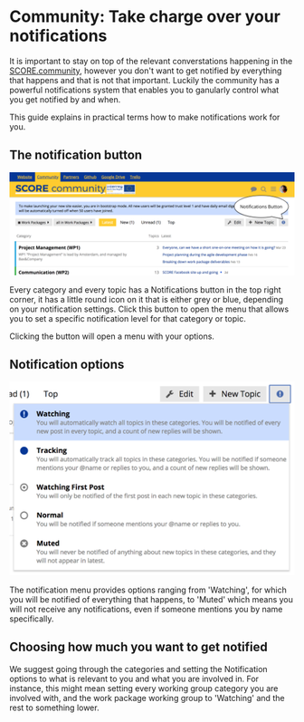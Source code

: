 # Community: Take charge over your notifications

It is important to stay on top of the relevant converstations happening in the [SCORE.community](https://score.community), however you don't want to get notified by everything that happens and that is not that important. Luckily the community has a powerful notifications system that enables you to ganularly control what you get notified by and when.

This guide explains in practical terms how to make notifications work for you.

## The notification button

![Notifications button location](../assets/notifications-button-location.png)

Every category and every topic has a Notifications button in the top right corner, it has a little round icon on it that is either grey or blue, depending on your notification settings. Click this button to open the menu that allows you to set a specific notification level for that category or topic.

Clicking the button will open a menu with your options.

## Notification options

![Notification button menu with the options](../assets/notifications-button-menu.png)

The notification menu provides options ranging from 'Watching', for which you will be notified of everything that happens, to 'Muted' which means you will not receive any notifications, even if someone mentions you by name specifically.

## Choosing how much you want to get notified

We suggest going through the categories and setting the Notification options to what is relevant to you and what you are involved in. For instance, this might mean setting every working group category you are involved with, and the work package working group to 'Watching' and the rest to something lower.
